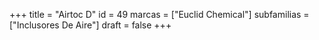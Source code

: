+++
title = "Airtoc D"
id = 49
marcas = ["Euclid Chemical"]
subfamilias = ["Inclusores De Aire"]
draft = false
+++

<!--more-->
